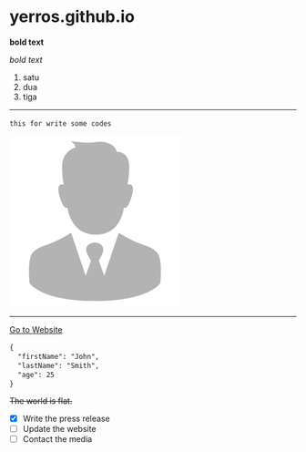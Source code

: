 # yerros.github.io

**bold text**

*bold text*
1. satu
2. dua
3. tiga

--- 
`this for write some codes`



![this for add image](images/profile.png)

--- 

[Go to Website](http://yerros.github.io)

```
{
  "firstName": "John",
  "lastName": "Smith",
  "age": 25
}
```

~~The world is flat.~~

- [x] Write the press release
- [ ] Update the website
- [ ] Contact the media